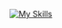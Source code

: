 [![My Skills](https://skillicons.dev/icons?i=js,html,css,react,mysql,java)](https://skillicons.dev)
